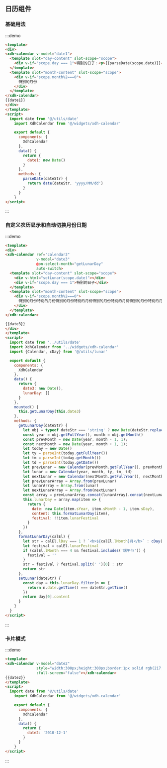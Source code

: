 <script>
  import date from '@/utils/date'
  import XdhCalendar from '@/widgets/xdh-calendar'
  import {Calendar, cDay} from '@/utils/lunar'

  export default {
    components: {
      XdhCalendar
    },
    data() {
      return {
        date1: new Date(),
        date2: '2010-12-1',
        date3: new Date(),
        lunarDay: []
      }
    },
    mounted() {
      this.getLunarDay(this.date3)
    },
    methods: {
      parseDate(dateStr) {
        return date(dateStr, 'yyyy/MM/dd')
      },
      getLunarDay(dateStr) {
        let obj = typeof dateStr === 'string' ? new Date(dateStr.replace(/-/g, '/')) : dateStr
        const year = obj.getFullYear(), month = obj.getMonth()
        const prevMonth = new Date(year, month - 1, 1);
        const nextMonth = new Date(year, month + 1, 1);
        let today = new Date()
        let ty = parseInt(today.getFullYear())
        let tm = parseInt(today.getMonth())
        let td = parseInt(today.getDate())
        let prevLunar = new Calendar(prevMonth.getFullYear(), prevMonth.getMonth(), ty, tm, td)
        let lunar = new Calendar(year, month, ty, tm, td)
        let nextLunar = new Calendar(nextMonth.getFullYear(), nextMonth.getMonth(), ty, tm, td)
        let prevLunarArray = Array.from(prevLunar)
        let lunarArray = Array.from(lunar)
        let nextLunarArray = Array.from(nextLunar)
        const array = prevLunarArray.concat(lunarArray).concat(nextLunarArray)
        this.lunarDay = array.map(item => {
          return {
            date: new Date(item.sYear, item.sMonth - 1, item.sDay),
            content: this.formatLunarDay(item),
            festival: !!item.lunarFestival
          }
        })
      },
      formatLunarDay(calEl) {
        let str = calEl.lDay === 1 ? `<b>${calEl.lMonth}月</b>` : cDay(calEl.lDay)
        let festival = calEl.lunarFestival
        if (calEl.lMonth === 4 && festival.includes('端午节')) {
          festival = ''
        }
        str = festival ? festival.split(' ')[0] : str
        return str
      },
      setLunar(dateStr) {
        const day = this.lunarDay.filter(n => {
          return n.date.getTime() === dateStr.getTime()
        })
        return day[0].content
      }
    }
  }
</script>
## 日历组件

### 基础用法
:::demo
```html
<template>
<div>
<xdh-calendar v-model="date1">
  <template slot="day-content" slot-scope="scope">
    <div v-if="scope.day === 1">特别的日子：<p>{{parseDate(scope.date)}}</p></div>
  </template>
  <template slot="month-content" slot-scope="scope">
    <div v-if="scope.month%2===0">
      特别的月份
    </div>
  </template>
</xdh-calendar>
{{date1}}
</div>
</template>
<script>
  import date from '@/utils/date'
    import XdhCalendar from '@/widgets/xdh-calendar'

    export default {
      components: {
        XdhCalendar
      },
      data() {
        return {
          date1: new Date()
        }
      },
      methods: {
        parseDate(dateStr) {
          return date(dateStr, 'yyyy/MM/dd')
        }
      }
    }
</script>
```
:::

### 自定义农历显示和自动切换月份日期
:::demo
```html
<template>
<div>
<xdh-calendar ref="calendar3"
              v-model="date3"
              @on-select-month="getLunarDay"
              auto-switch>
  <template slot="day-content" slot-scope="scope">
    <div v-html="setLunar(scope.date)"></div>
    <div v-if="scope.day === 1">特别的日子</div>
  </template>
  <template slot="month-content" slot-scope="scope">
    <div v-if="scope.month%2===0">
      特别的月份特别的月份特别的月份特别的月份特别的月份特别的月份特别的月份特别的月份特别的月份特别的月份特别的月份特别的月份特别的月份特别的月份特别的月份特别的月份特别的月份特别的月份特别的月份特别的月份特别的月份特别的月份特别的月份特别的月份特别的月份特别的月份特别的月份特别的月份特别的月份特别的月份
    </div>
  </template>
</xdh-calendar>

{{date3}}
</div>
</template>
<script>
  import date from '../utils/date'
  import XdhCalendar from '../widgets/xdh-calendar'
  import {Calendar, cDay} from '@/utils/lunar'

  export default {
    components: {
      XdhCalendar
    },
    data() {
      return {
        date3: new Date(),
        lunarDay: []
      }
    },
    mounted() {
      this.getLunarDay(this.date3)
    },
    methods: {
      getLunarDay(dateStr) {
        let obj = typeof dateStr === 'string' ? new Date(dateStr.replace(/-/g, '/')) : dateStr
        const year = obj.getFullYear(), month = obj.getMonth()
        const prevMonth = new Date(year, month - 1, 1);
        const nextMonth = new Date(year, month + 1, 1);
        let today = new Date()
        let ty = parseInt(today.getFullYear())
        let tm = parseInt(today.getMonth())
        let td = parseInt(today.getDate())
        let prevLunar = new Calendar(prevMonth.getFullYear(), prevMonth.getMonth(), ty, tm, td)
        let lunar = new Calendar(year, month, ty, tm, td)
        let nextLunar = new Calendar(nextMonth.getFullYear(), nextMonth.getMonth(), ty, tm, td)
        let prevLunarArray = Array.from(prevLunar)
        let lunarArray = Array.from(lunar)
        let nextLunarArray = Array.from(nextLunar)
        const array = prevLunarArray.concat(lunarArray).concat(nextLunarArray)
        this.lunarDay = array.map(item => {
          return {
            date: new Date(item.sYear, item.sMonth - 1, item.sDay),
            content: this.formatLunarDay(item),
            festival: !!item.lunarFestival
          }
        })
      },
      formatLunarDay(calEl) {
        let str = calEl.lDay === 1 ? `<b>${calEl.lMonth}月</b>` : cDay(calEl.lDay)
        let festival = calEl.lunarFestival
        if (calEl.lMonth === 4 && festival.includes('端午节')) {
          festival = ''
        }
        str = festival ? festival.split(' ')[0] : str
        return str
      },
      setLunar(dateStr) {
        const day = this.lunarDay.filter(n => {
          return n.date.getTime() === dateStr.getTime()
        })
        return day[0].content
      }
    }
  }
</script>
```
:::

### 卡片模式
:::demo
```html
<template>
<xdh-calendar v-model="date2"
              style="width:300px;height:300px;border:1px solid rgb(217, 217, 217);border-radius: 4px;"
              :full-screen="false"></xdh-calendar>
{{date2}}
</template>
<script>
  import date from '@/utils/date'
    import XdhCalendar from '@/widgets/xdh-calendar'

    export default {
      components: {
        XdhCalendar
      },
      data() {
        return {
          date2: '2010-12-1'
        }
      }
    }
</script>
```
:::

